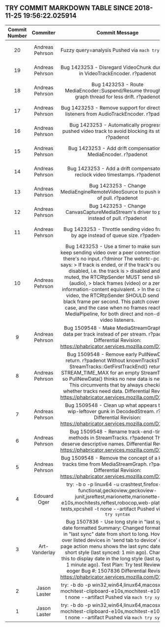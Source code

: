 ## TRY COMMIT MARKDOWN TABLE SINCE 2018-11-25 19:56:22.025914

| Commit Number | Commiter | Commit Message | Commit Url | Date | 
|:---:|:----:|:----------------------------------:|:------:|:----:| 
|20|Andreas Pehrson |Fuzzy query=analysis  Pushed via `mach try fuzzy`|[URL](https://hg.mozilla.org/try/pushloghtml?changeset=400e741d5031)|2018-12-02 17:50:30
|19|Andreas Pehrson |Bug 1423253 - Disregard VideoChunk durations in VideoTrackEncoder. r?padenot|[URL](https://hg.mozilla.org/try/pushloghtml?changeset=d5c03b3dc89b)|2018-11-30 22:01:14
|18|Andreas Pehrson |Bug 1423253 - Route MediaEncoder::Suspend/Resume through the graph thread for less drift. r?padenot|[URL](https://hg.mozilla.org/try/pushloghtml?changeset=0463742d129f)|2018-11-30 21:59:47
|17|Andreas Pehrson |Bug 1423253 - Remove support for direct audio listeners from AudioTrackEncoder. r?padenot|[URL](https://hg.mozilla.org/try/pushloghtml?changeset=3e99861ff96a)|2018-11-30 21:55:30
|16|Andreas Pehrson |Bug 1423253 - Automatically progress a pushed video track to avoid blocking its stream. r?padenot|[URL](https://hg.mozilla.org/try/pushloghtml?changeset=1bc9c7cb36a4)|2018-11-30 15:44:54
|15|Andreas Pehrson |Bug 1423253 - Add drift compensation to MediaEncoder. r?padenot|[URL](https://hg.mozilla.org/try/pushloghtml?changeset=c3d252d1d544)|2018-11-29 20:51:51
|14|Andreas Pehrson |Bug 1423253 - Add a drift compensator to reclock video timestamps. r?padenot|[URL](https://hg.mozilla.org/try/pushloghtml?changeset=bc51387eaa32)|2018-11-29 15:41:16
|13|Andreas Pehrson |Bug 1423253 - Change MediaEngineRemoteVideoSource to push instead of pull. r?padenot|[URL](https://hg.mozilla.org/try/pushloghtml?changeset=ae21b7f4c06a)|2018-11-28 17:07:30
|12|Andreas Pehrson |Bug 1423253 - Change CanvasCaptureMediaStream's driver to push instead of pull. r?padenot|[URL](https://hg.mozilla.org/try/pushloghtml?changeset=5b58c9195d4d)|2018-11-28 15:15:31
|11|Andreas Pehrson |Bug 1423253 - Throttle sending video frames by age instead of queue size. r?padenot|[URL](https://hg.mozilla.org/try/pushloghtml?changeset=fd376f27c100)|2018-11-26 16:32:57
|10|Andreas Pehrson |Bug 1423253 - Use a timer to make sure we keep sending video over a peer connection when there's no input. r?dminor  The webrtc-pc spec says: > If track is ended, or if the track's output is disabled, i.e. the track is > disabled and/or muted, the RTCRtpSender MUST send silence (audio), > black frames (video) or a zero-information-content equivalent. > In the case of video, the RTCRtpSender SHOULD send one black frame per second.  This patch covers this case, and the case when no frames reach the MediaPipeline, for both direct and non-direct video listeners.|[URL](https://hg.mozilla.org/try/pushloghtml?changeset=0ca8422dd6fd)|2018-11-26 15:58:36
|9|Andreas Pehrson |Bug 1509548 - Make MediaStreamGraph pull data per track instead of per stream. r?padenot  Differential Revision: https://phabricator.services.mozilla.com/D13086|[URL](https://hg.mozilla.org/try/pushloghtml?changeset=0a4abfdb6e8f)|2018-11-26 17:11:37
|8|Andreas Pehrson |Bug 1509548 - Remove early PullNewData return. r?padenot  Without knownTracksTime, StreamTracks::GetFirstTrackEnd() returns STREAM_TIME_MAX for an empty StreamTracks, so PullNewData() thinks no new data is needed.  This circumvents that by always checking whether tracks need data.  Differential Revision: https://phabricator.services.mozilla.com/D12928|[URL](https://hg.mozilla.org/try/pushloghtml?changeset=1313ab55bbcb)|2018-11-26 14:14:22
|7|Andreas Pehrson |Bug 1509548 - Clean up what appears to be wip-leftover gunk in DecodedStream. r?jya  Differential Revision: https://phabricator.services.mozilla.com/D12926|[URL](https://hg.mozilla.org/try/pushloghtml?changeset=8074a9a9a025)|2018-11-26 10:26:42
|6|Andreas Pehrson |Bug 1509548 - Rename track-end-time methods in StreamTracks. r?padenot  They deserve descriptive names.  Differential Revision: https://phabricator.services.mozilla.com/D12925|[URL](https://hg.mozilla.org/try/pushloghtml?changeset=fe184fdb2c52)|2018-11-26 10:25:26
|5|Andreas Pehrson |Bug 1509548 - Remove the concept of a known tracks time from MediaStreamGraph. r?padenot  Differential Revision: https://phabricator.services.mozilla.com/D12923|[URL](https://hg.mozilla.org/try/pushloghtml?changeset=81c3a53fae47)|2018-11-26 10:24:13
|4|Edouard Oger |try: -b o -p linux64 -u crashtest,firefox-ui-functional,geckoview,geckoview-junit,jsreftest,marionette,marionette-e10s,mochitests,reftest,robocop,web-platform-tests,xpcshell -t none --artifact  Pushed via `mach try syntax` |[URL](https://hg.mozilla.org/try/pushloghtml?changeset=6e20f597f722)|2018-12-02 17:39:31
|3|Art-Vanderlay |Bug 1507836 - Use long style in "last sync" date formatted  Summary: Changed format style in "last sync" date from short to long.  Hovering over listed devices in 'send tab to device' on the page action menu shows the last sync date in the short style (last synced: 1 min ago). Changed this to display date in the long style (last synced: 1 minute ago).  Test Plan: Try test  Reviewers: eoger  Bug #: 1507836  Differential Revision: https://phabricator.services.mozilla.com/D13634 |[URL](https://hg.mozilla.org/try/pushloghtml?changeset=47979ade46ac)|2018-12-02 17:38:32
|2|Jason Laster |try: -b do -p win32,win64,linux64,macosx64 -u mochitest-clipboard-e10s,mochitest-e10s-dt -t none --artifact  Pushed via `mach try syntax` |[URL](https://hg.mozilla.org/try/pushloghtml?changeset=32845c32c008)|2018-12-02 17:19:09
|1|Jason Laster |try: -b do -p win32,win64,linux64,macosx64 -u mochitest-clipboard-e10s,mochitest-e10s-dt -t none --artifact  Pushed via `mach try syntax` |[URL](https://hg.mozilla.org/try/pushloghtml?changeset=ebe9ab686dc6)|2018-12-02 17:17:04



